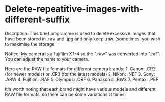 # Delete-repeatitive-images-with-different-suffix
Discription:
  This brief programme is used to delete excessive images that have been stored in .raw and .jpg and only keep .raw. 
  (sometimes, you wish to maximise the storage)
  
Notice:
  My camera is a Fujifilm XT-4 so the ".raw" was converted into ".raf".
  You can adjust the name to your camera. 
  
  Here are the RAW file formats for different camera brands:
    1. Canon: .CR2 (for newer models) or .CR3 (for the latest models)
    2. Nikon: .NEF
    3. Sony: .ARW
    4. Fujifilm: .RAF
    5. Olympus: .ORF
    6. Panasonic: .RW2
    7. Pentax: .PEF
    
  It's worth noting that each brand might have various models and different RAW file formats, so there can be some variations at times.
